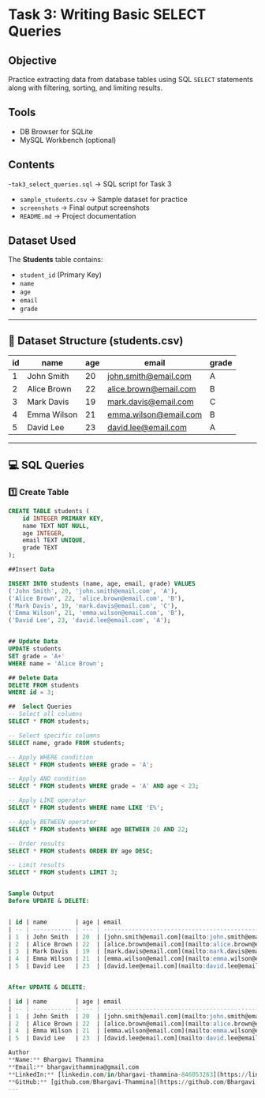# Task 3: Writing Basic SELECT Queries

## Objective
Practice extracting data from database tables using SQL `SELECT` statements along with filtering, sorting, and limiting results.

## Tools
- DB Browser for SQLite
- MySQL Workbench (optional)

## Contents
-`tak3_select_queries.sql` → SQL script for Task 3  
- `sample_students.csv` → Sample dataset for practice  
- `screenshots` → Final output screenshots  
- `README.md` → Project documentation  



## Dataset Used
The **Students** table contains:
- `student_id` (Primary Key)
- `name`
- `age`
- `email`
- `grade`


---

## 🧾 Dataset Structure (students.csv)
| id | name         | age | email                 | grade |
|----|--------------|-----|-----------------------|-------|
| 1  | John Smith   | 20  | john.smith@email.com  | A     |
| 2  | Alice Brown  | 22  | alice.brown@email.com | B     |
| 3  | Mark Davis   | 19  | mark.davis@email.com  | C     |
| 4  | Emma Wilson  | 21  | emma.wilson@email.com | B     |
| 5  | David Lee    | 23  | david.lee@email.com   | A     |

---

## 💻 SQL Queries

### 1️⃣ Create Table
```sql
CREATE TABLE students (
    id INTEGER PRIMARY KEY,
    name TEXT NOT NULL,
    age INTEGER,
    email TEXT UNIQUE,
    grade TEXT
);

##Insert Data

INSERT INTO students (name, age, email, grade) VALUES
('John Smith', 20, 'john.smith@email.com', 'A'),
('Alice Brown', 22, 'alice.brown@email.com', 'B'),
('Mark Davis', 19, 'mark.davis@email.com', 'C'),
('Emma Wilson', 21, 'emma.wilson@email.com', 'B'),
('David Lee', 23, 'david.lee@email.com', 'A');


## Update Data
UPDATE students
SET grade = 'A+'
WHERE name = 'Alice Brown';

## Delete Data
DELETE FROM students
WHERE id = 3;

##  Select Queries
-- Select all columns
SELECT * FROM students;

-- Select specific columns
SELECT name, grade FROM students;

-- Apply WHERE condition
SELECT * FROM students WHERE grade = 'A';

-- Apply AND condition
SELECT * FROM students WHERE grade = 'A' AND age < 23;

-- Apply LIKE operator
SELECT * FROM students WHERE name LIKE 'E%';

-- Apply BETWEEN operator
SELECT * FROM students WHERE age BETWEEN 20 AND 22;

-- Order results
SELECT * FROM students ORDER BY age DESC;

-- Limit results
SELECT * FROM students LIMIT 3;


Sample Output
Before UPDATE & DELETE:


| id | name        | age | email                                                 | grade |
| -- | ----------- | --- | ----------------------------------------------------- | ----- |
| 1  | John Smith  | 20  | [john.smith@email.com](mailto:john.smith@email.com)   | A     |
| 2  | Alice Brown | 22  | [alice.brown@email.com](mailto:alice.brown@email.com) | B     |
| 3  | Mark Davis  | 19  | [mark.davis@email.com](mailto:mark.davis@email.com)   | C     |
| 4  | Emma Wilson | 21  | [emma.wilson@email.com](mailto:emma.wilson@email.com) | B     |
| 5  | David Lee   | 23  | [david.lee@email.com](mailto:david.lee@email.com)     | A     |


After UPDATE & DELETE:

| id | name        | age | email                                                 | grade |
| -- | ----------- | --- | ----------------------------------------------------- | ----- |
| 1  | John Smith  | 20  | [john.smith@email.com](mailto:john.smith@email.com)   | A     |
| 2  | Alice Brown | 22  | [alice.brown@email.com](mailto:alice.brown@email.com) | A+    |
| 4  | Emma Wilson | 21  | [emma.wilson@email.com](mailto:emma.wilson@email.com) | B     |
| 5  | David Lee   | 23  | [david.lee@email.com](mailto:david.lee@email.com)     | A     |

Author
**Name:** Bhargavi Thammina  
**Email:** bhargavithammina@gmail.com  
**LinkedIn:** [linkedin.com/in/bhargavi-thammina-846053263](https://linkedin.com/in/bhargavi-thammina-846053263)  
**GitHub:** [github.com/Bhargavi-Thammina](https://github.com/Bhargavi-Thammina)
---
